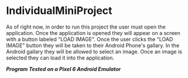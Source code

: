 # IndividualMiniProject

As of right now, in order to run this project the user must open the application.
Once the application is opened they will appear on a screen with a button labeled "LOAD IMAGE".
Once the user clicks the "LOAD IMAGE" button they will be taken to their Android Phone's gallary.
In the Android gallary they will be allowed to select an image.
Once an image is selected they can load it into the application.

***Program Tested on a Pixel 6 Android Emulator***